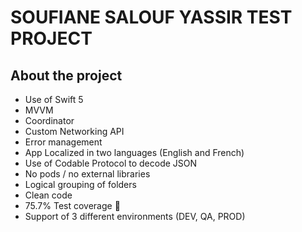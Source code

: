 # SOUFIANE SALOUF YASSIR TEST PROJECT

## About the project

* Use of Swift 5
* MVVM
* Coordinator
* Custom Networking API
* Error management
* App Localized in two languages (English and French)
* Use of Codable Protocol to decode JSON
* No pods / no external libraries
* Logical grouping of folders
* Clean code 
* 75.7% Test coverage 🚀
* Support of 3 different environments (DEV, QA, PROD)
